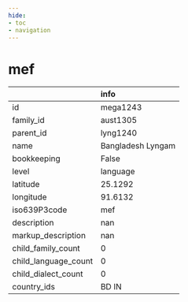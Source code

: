 ```yaml
---
hide:
- toc
- navigation
---
```

# mef
|                      | info              |
|:---------------------|:------------------|
| id                   | mega1243          |
| family_id            | aust1305          |
| parent_id            | lyng1240          |
| name                 | Bangladesh Lyngam |
| bookkeeping          | False             |
| level                | language          |
| latitude             | 25.1292           |
| longitude            | 91.6132           |
| iso639P3code         | mef               |
| description          | nan               |
| markup_description   | nan               |
| child_family_count   | 0                 |
| child_language_count | 0                 |
| child_dialect_count  | 0                 |
| country_ids          | BD IN             |